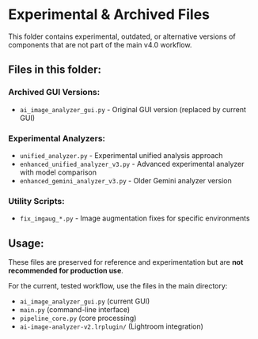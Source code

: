 # Experimental & Archived Files

This folder contains experimental, outdated, or alternative versions of components that are not part of the main v4.0 workflow.

## Files in this folder:

### Archived GUI Versions:
- `ai_image_analyzer_gui.py` - Original GUI version (replaced by current GUI)

### Experimental Analyzers:
- `unified_analyzer.py` - Experimental unified analysis approach
- `enhanced_unified_analyzer_v3.py` - Advanced experimental analyzer with model comparison
- `enhanced_gemini_analyzer_v3.py` - Older Gemini analyzer version

### Utility Scripts:
- `fix_imgaug_*.py` - Image augmentation fixes for specific environments

## Usage:
These files are preserved for reference and experimentation but are **not recommended for production use**. 

For the current, tested workflow, use the files in the main directory:
- `ai_image_analyzer_gui.py` (current GUI)
- `main.py` (command-line interface)  
- `pipeline_core.py` (core processing)
- `ai-image-analyzer-v2.lrplugin/` (Lightroom integration)